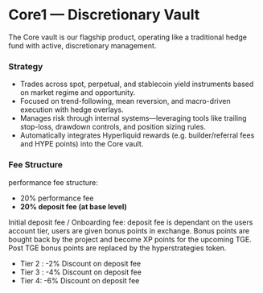 # Core1 — Discretionary Vault

The Core vault is our flagship product, operating like a traditional hedge fund with active, discretionary management.

### Strategy

* Trades across spot, perpetual, and stablecoin yield instruments based on market regime and opportunity.
* Focused on trend-following, mean reversion, and macro-driven execution with hedge overlays.
* Manages risk through internal systems—leveraging tools like trailing stop-loss, drawdown controls, and position sizing rules.
* Automatically integrates Hyperliquid rewards (e.g. builder/referral fees and HYPE points) into the Core vault.

### Fee Structure

performance fee structure:

* 20% performance fee
* **20% deposit fee (at base level)**

Initial deposit fee / Onboarding fee: deposit fee is dependant on the users account tier, users are given bonus points in exchange. Bonus points are bought back by the project and become XP points for the upcoming TGE. Post TGE bonus points are replaced by the hyperstrategies token.

* Tier 2 : -2% Discount on deposit fee
* Tier 3 : -4% Discount on deposit fee
* Tier 4: -6% Discount on deposit fee
